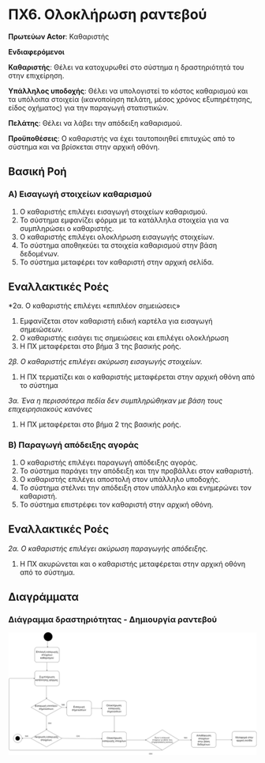 # ΠΧ6. Ολοκλήρωση ραντεβού

**Πρωτεύων Actor**: Καθαριστής

**Ενδιαφερόμενοι**

**Καθαριστής**: Θέλει να κατοχυρωθεί στο σύστημα η δραστηριότητά του στην επιχείρηση.

**Υπάλληλος υποδοχής**: Θέλει να υπολογιστεί το κόστος καθαρισμού και τα υπόλοιπα στοιχεία (ικανοποίηση πελάτη, μέσος χρόνος εξυπηρέτησης, είδος οχήματος) για την παραγωγή στατιστικών.

**Πελάτης**: Θέλει να λάβει την απόδειξη καθαρισμού.

**Προϋποθέσεις**: Ο καθαριστής να έχει ταυτοποιηθεί επιτυχώς από το σύστημα και να βρίσκεται στην αρχική οθόνη.

## Βασική Ροή

### Α) Εισαγωγή στοιχείων καθαρισμού
1. Ο καθαριστής επιλέγει εισαγωγή στοιχείων καθαρισμού.
2. Το σύστημα εμφανίζει φόρμα με τα κατάλληλα στοιχεία για να συμπληρώσει ο καθαριστής.
3. Ο καθαριστής επιλέγει ολοκλήρωση εισαγωγής στοιχείων.
4. Το σύστημα αποθηκεύει τα στοιχεία καθαρισμού στην βάση δεδομένων.
5. Το σύστημα μεταφέρει τον καθαριστή στην αρχική σελίδα.


## Εναλλακτικές Ροές

*2α. Ο καθαριστής επιλέγει «επιπλέον σημειώσεις»	
1. Εμφανίζεται στον καθαριστή ειδική καρτέλα για εισαγωγή σημειώσεων.
2. Ο καθαριστής εισάγει τις σημειώσεις και επιλέγει ολοκλήρωση
3. Η ΠΧ μεταφέρεται στο βήμα 3 της βασικής ροής.

*2β. Ο καθαριστής επιλέγει ακύρωση εισαγωγής στοιχείων.*
1. Η ΠΧ τερματίζει και ο καθαριστής μεταφέρεται στην αρχική οθόνη από το σύστημα

*3α. Ένα η περισσότερα πεδία δεν συμπληρώθηκαν με βάση τους επιχειρησιακούς    κανόνες*
1. Η ΠΧ μεταφέρεται στο βήμα 2 της βασικής ροής.


### Β) Παραγωγή απόδειξης αγοράς
1. Ο καθαριστής επιλέγει παραγωγή απόδειξης αγοράς.
2. Το σύστημα παράγει την απόδειξη και την προβάλλει στον καθαριστή.
3. Ο καθαριστής επιλέγει αποστολή στον υπάλληλο υποδοχής.
4. Το σύστημα στέλνει την απόδειξη στον υπάλληλο και ενημερώνει τον καθαριστή.
5. Το σύστημα επιστρέφει τον καθαριστή στην αρχική οθόνη.

## Εναλλακτικές Ροές

*2α. Ο καθαριστής επιλέγει ακύρωση παραγωγής απόδειξης.*
1. Η ΠΧ ακυρώνεται και ο καθαριστής μεταφέρεται στην αρχική οθόνη από το σύστημα.

## Διαγράμματα

### Διάγραμμα δραστηριότητας - Δημιουργία ραντεβού
![Διάγραμμα δραστηριότητας - Δημιουργία ραντεβού](diagrams/activity-cleaning-completion.png)
